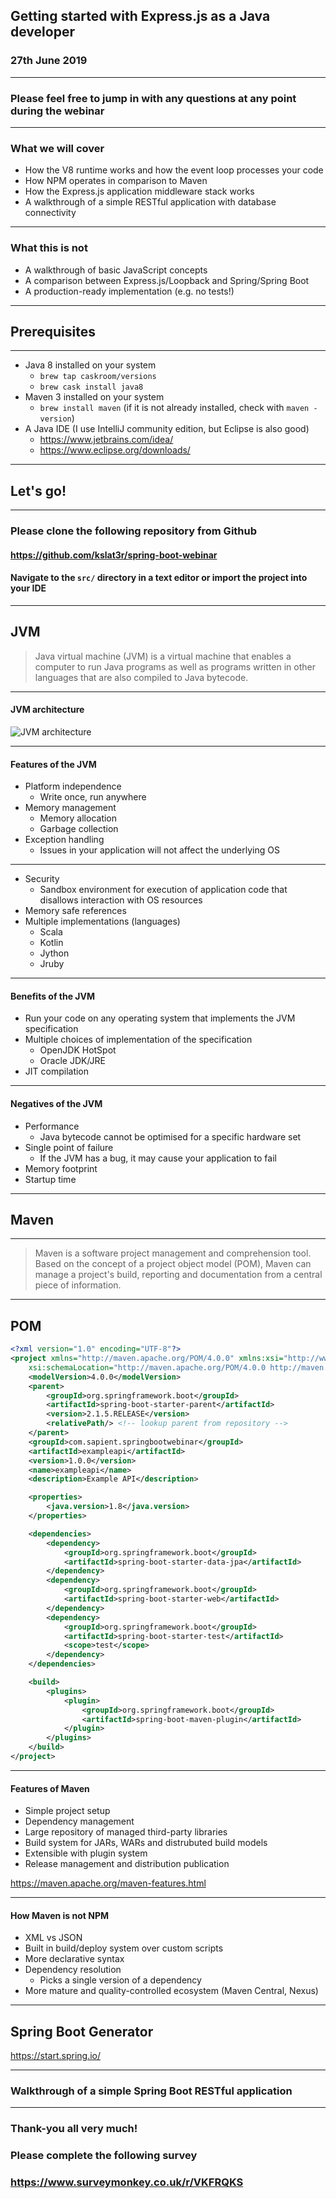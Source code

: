 ## Getting started with Express.js as a Java developer

### 27th June 2019

---

### Please feel free to jump in with any questions at any point during the webinar

---

### What we will cover

* How the V8 runtime works and how the event loop processes your code
* How NPM operates in comparison to Maven
* How the Express.js application middleware stack works
* A walkthrough of a simple RESTful application with database connectivity

---

### What this is not

* A walkthrough of basic JavaScript concepts
* A comparison between Express.js/Loopback and Spring/Spring Boot
* A production-ready implementation (e.g. no tests!)

---

## Prerequisites

---

* Java 8 installed on your system
  * `brew tap caskroom/versions`
  * `brew cask install java8`
* Maven 3 installed on your system
  * `brew install maven` (if it is not already installed, check with `maven -version`)
* A Java IDE (I use IntelliJ community edition, but Eclipse is also good)
  * https://www.jetbrains.com/idea/
  * https://www.eclipse.org/downloads/

---

## Let's go!

---

### Please clone the following repository from Github

#### https://github.com/kslat3r/spring-boot-webinar
#### Navigate to the `src/` directory in a text editor or import the project into your IDE

---

## JVM

>  Java virtual machine (JVM) is a virtual machine that enables a computer to run Java programs as well as programs written in other languages that are also compiled to Java bytecode.

---

#### JVM architecture

![JVM architecture](https://github.com/kslat3r/spring-boot-webinar/raw/master/deck/assets/image/jvm-architecture.png)

---

#### Features of the JVM

* Platform independence 
  * Write once, run anywhere
* Memory management
  * Memory allocation
  * Garbage collection
* Exception handling
  * Issues in your application will not affect the underlying OS

---

* Security
  * Sandbox environment for execution of application code that disallows interaction with OS resources
* Memory safe references
* Multiple implementations (languages)
  * Scala
  * Kotlin
  * Jython
  * Jruby

---

#### Benefits of the JVM

* Run your code on any operating system that implements the JVM specification
* Multiple choices of implementation of the specification
  * OpenJDK HotSpot
  * Oracle JDK/JRE
* JIT compilation

---

#### Negatives of the JVM

* Performance
  * Java bytecode cannot be optimised for a specific hardware set
* Single point of failure
  * If the JVM has a bug, it may cause your application to fail
* Memory footprint
* Startup time

---

## Maven

---

>  Maven is a software project management and comprehension tool. Based on the concept of a project object model (POM), Maven can manage a project's build, reporting and documentation from a central piece of information.

---

## POM

```xml
<?xml version="1.0" encoding="UTF-8"?>
<project xmlns="http://maven.apache.org/POM/4.0.0" xmlns:xsi="http://www.w3.org/2001/XMLSchema-instance"
	xsi:schemaLocation="http://maven.apache.org/POM/4.0.0 http://maven.apache.org/xsd/maven-4.0.0.xsd">
	<modelVersion>4.0.0</modelVersion>
	<parent>
		<groupId>org.springframework.boot</groupId>
		<artifactId>spring-boot-starter-parent</artifactId>
		<version>2.1.5.RELEASE</version>
		<relativePath/> <!-- lookup parent from repository -->
	</parent>
	<groupId>com.sapient.springbootwebinar</groupId>
	<artifactId>exampleapi</artifactId>
	<version>1.0.0</version>
	<name>exampleapi</name>
	<description>Example API</description>

	<properties>
		<java.version>1.8</java.version>
	</properties>

	<dependencies>
		<dependency>
			<groupId>org.springframework.boot</groupId>
			<artifactId>spring-boot-starter-data-jpa</artifactId>
		</dependency>
		<dependency>
			<groupId>org.springframework.boot</groupId>
			<artifactId>spring-boot-starter-web</artifactId>
		</dependency>
		<dependency>
			<groupId>org.springframework.boot</groupId>
			<artifactId>spring-boot-starter-test</artifactId>
			<scope>test</scope>
		</dependency>
	</dependencies>

	<build>
		<plugins>
			<plugin>
				<groupId>org.springframework.boot</groupId>
				<artifactId>spring-boot-maven-plugin</artifactId>
			</plugin>
		</plugins>
	</build>
</project>
```

---

#### Features of Maven

* Simple project setup
* Dependency management
* Large repository of managed third-party libraries
* Build system for JARs, WARs and distrubuted build models
* Extensible with plugin system
* Release management and distribution publication

https://maven.apache.org/maven-features.html

---

#### How Maven is not NPM

* XML vs JSON
* Built in build/deploy system over custom scripts
* More declarative syntax
* Dependency resolution
  * Picks a single version of a dependency
* More mature and quality-controlled ecosystem (Maven Central, Nexus)

---

## Spring Boot Generator

https://start.spring.io/

---

### Walkthrough of a simple Spring Boot RESTful application

---

### Thank-you all very much!

### Please complete the following survey

### https://www.surveymonkey.co.uk/r/VKFRQKS